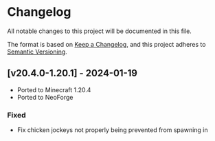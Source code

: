 # Changelog
All notable changes to this project will be documented in this file.

The format is based on [Keep a Changelog](https://keepachangelog.com/en/1.0.0/),
and this project adheres to [Semantic Versioning](https://semver.org/spec/v2.0.0.html).

## [v20.4.0-1.20.1] - 2024-01-19
- Ported to Minecraft 1.20.4
- Ported to NeoForge
### Fixed
- Fix chicken jockeys not properly being prevented from spawning in
